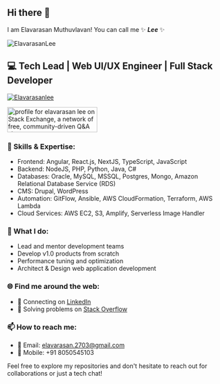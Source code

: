 ## Hi there 👋

I am Elavarasan Muthuvlavan! You can call me ✨ **_Lee_** ✨ 

<p align="left"> <img src="https://komarev.com/ghpvc/?username=Elavarasanlee&label=Profile%20views&color=0e75b6&style=flat" alt="ElavarasanLee" /> </p>

## 💻 Tech Lead | Web UI/UX Engineer | Full Stack Developer

<p align="left"> <a href="https://github.com/ryo-ma/github-profile-trophy"><img src="https://github-profile-trophy.vercel.app/?username=Elavarasanlee" alt="Elavarasanlee" /></a> </p>

<p align="left"> <a href="https://stackexchange.com/users/1778507/elavarasan-lee"><img src="https://stackexchange.com/users/flair/1778507.png" width="208" height="58" alt="profile for elavarasan lee on Stack Exchange, a network of free, community-driven Q&amp;A sites" title="profile for elavarasan lee on Stack Exchange, a network of free, community-driven Q&amp;A sites" /></a> </p>

### 🔧 Skills & Expertise:
- Frontend: Angular, React.js, NextJS, TypeScript, JavaScript
- Backend: NodeJS, PHP, Python, Java, C#
- Databases: Oracle, MySQL, MSSQL, Postgres, Mongo, Amazon Relational Database Service (RDS)
- CMS: Drupal, WordPress
- Automation: GitFlow, Ansible, AWS CloudFormation, Terraform, AWS Lambda
- Cloud Services: AWS EC2, S3, Amplify, Serverless Image Handler

### 🚀 What I do:
- Lead and mentor development teams
- Develop v1.0 products from scratch
- Performance tuning and optimization
- Architect & Design web application development

### 🌐 Find me around the web:
- 💼 Connecting on [LinkedIn](https://www.linkedin.com/in/elavarasanmuthuvalavan)
- 🤔 Solving problems on [Stack Overflow](https://stackoverflow.com/users/1621781/elavarasan-lee)

### 📫 How to reach me:
- 📧 Email: elavarasan.2703@gmail.com
- 📱 Mobile: +91 8050545103

Feel free to explore my repositories and don't hesitate to reach out for collaborations or just a tech chat!
